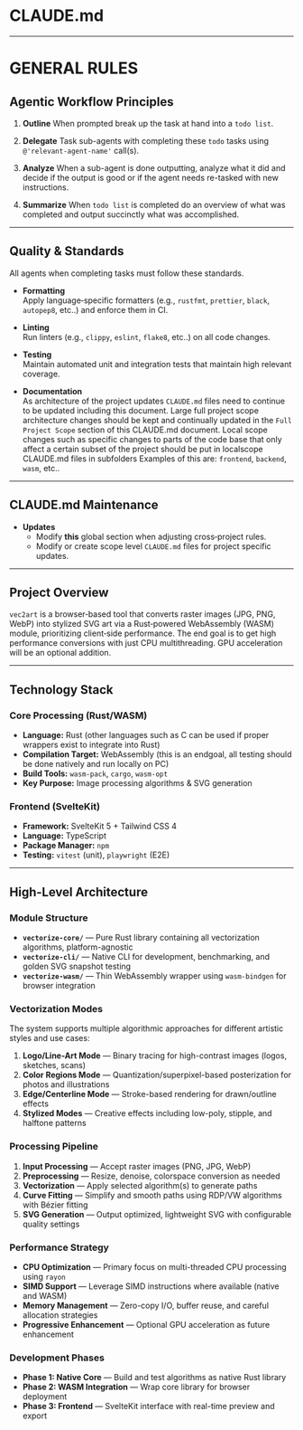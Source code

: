 # CLAUDE.md

---

# GENERAL RULES

## Agentic Workflow Principles

1. **Outline**
  When prompted break up the task at hand into a `todo list`.

2. **Delegate**
  Task sub-agents with completing these `todo` tasks using `@'relevant-agent-name'` call(s).

3. **Analyze**
  When a sub-agent is done outputting, analyze what it did and decide if the output is good or if the agent needs re-tasked with new instructions.

4. **Summarize**
  When `todo list` is completed do an overview of what was completed and output succinctly what was accomplished.

---

## Quality & Standards
  All agents when completing tasks must follow these standards.

- **Formatting**  
  Apply language‑specific formatters (e.g., `rustfmt`, `prettier`, `black`, `autopep8`, etc..) and enforce them in CI.

- **Linting**  
  Run linters (e.g., `clippy`, `eslint`, `flake8`, etc..) on all code changes.

- **Testing**  
  Maintain automated unit and integration tests that maintain high relevant coverage.

- **Documentation**  
  As architecture of the project updates `CLAUDE.md` files need to continue to be updated including this document.
  Large full project scope architecture changes should be kept and continually updated in the `Full Project Scope` section of this CLAUDE.md document.
  Local scope changes such as specific changes to parts of the code base that only affect a certain subset of the project should be put in localscope CLAUDE.md files in subfolders Examples of this are: `frontend`, `backend`, `wasm`, etc.. 

---

## CLAUDE.md Maintenance

- **Updates**  
  - Modify **this** global section when adjusting cross‑project rules.  
  - Modify or create scope level `CLAUDE.md` files for project specific updates.

---

## Project Overview

`vec2art` is a browser‑based tool that converts raster images (JPG, PNG, WebP) into stylized SVG art via a Rust‑powered WebAssembly (WASM) module, prioritizing client‑side performance. The end goal is to get high performance conversions with just CPU multithreading. GPU acceleration will be an optional addition.

---

## Technology Stack

### Core Processing (Rust/WASM)
- **Language:** Rust (other languages such as C can be used if proper wrappers exist to integrate into Rust)
- **Compilation Target:** WebAssembly (this is an endgoal, all testing should be done natively and run locally on PC)
- **Build Tools:** `wasm-pack`, `cargo`, `wasm-opt`  
- **Key Purpose:** Image processing algorithms & SVG generation

### Frontend (SvelteKit)
- **Framework:** SvelteKit 5 + Tailwind CSS 4  
- **Language:** TypeScript  
- **Package Manager:** `npm`  
- **Testing:** `vitest` (unit), `playwright` (E2E)

---

## High-Level Architecture

### Module Structure
- **`vectorize-core/`** — Pure Rust library containing all vectorization algorithms, platform-agnostic
- **`vectorize-cli/`** — Native CLI for development, benchmarking, and golden SVG snapshot testing
- **`vectorize-wasm/`** — Thin WebAssembly wrapper using `wasm-bindgen` for browser integration

### Vectorization Modes
The system supports multiple algorithmic approaches for different artistic styles and use cases:

1. **Logo/Line-Art Mode** — Binary tracing for high-contrast images (logos, sketches, scans)
2. **Color Regions Mode** — Quantization/superpixel-based posterization for photos and illustrations
3. **Edge/Centerline Mode** — Stroke-based rendering for drawn/outline effects
4. **Stylized Modes** — Creative effects including low-poly, stipple, and halftone patterns

### Processing Pipeline
1. **Input Processing** — Accept raster images (PNG, JPG, WebP)
2. **Preprocessing** — Resize, denoise, colorspace conversion as needed
3. **Vectorization** — Apply selected algorithm(s) to generate paths
4. **Curve Fitting** — Simplify and smooth paths using RDP/VW algorithms with Bézier fitting
5. **SVG Generation** — Output optimized, lightweight SVG with configurable quality settings

### Performance Strategy
- **CPU Optimization** — Primary focus on multi-threaded CPU processing using `rayon`
- **SIMD Support** — Leverage SIMD instructions where available (native and WASM)
- **Memory Management** — Zero-copy I/O, buffer reuse, and careful allocation strategies
- **Progressive Enhancement** — Optional GPU acceleration as future enhancement

### Development Phases
- **Phase 1: Native Core** — Build and test algorithms as native Rust library
- **Phase 2: WASM Integration** — Wrap core library for browser deployment
- **Phase 3: Frontend** — SvelteKit interface with real-time preview and export